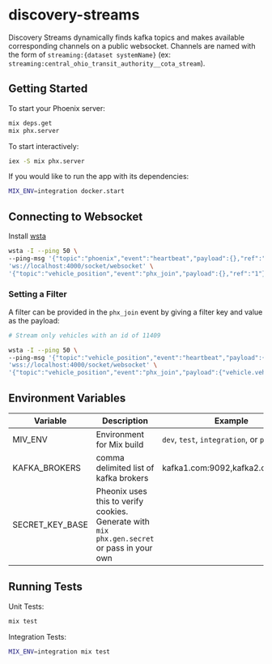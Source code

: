 # discovery-streams

Discovery Streams dynamically finds kafka topics and makes available corresponding channels on a public websocket.
Channels are named with the form of `streaming:{dataset systemName}` (ex: `streaming:central_ohio_transit_authority__cota_stream`).

## Getting Started

To start your Phoenix server:

```bash
mix deps.get
mix phx.server
```

To start interactively:

```bash
iex -S mix phx.server
```

If you would like to run the app with its dependencies:
```bash
MIX_ENV=integration docker.start
```

## Connecting to Websocket

Install [wsta](https://github.com/esphen/wsta)

```bash
wsta -I --ping 50 \
--ping-msg '{"topic":"phoenix","event":"heartbeat","payload":{},"ref":"1"}' \
'ws://localhost:4000/socket/websocket' \
'{"topic":"vehicle_position","event":"phx_join","payload":{},"ref":"1"}'
```

### Setting a Filter
A filter can be provided in the `phx_join` event by giving a filter key and value as the payload:

```bash
# Stream only vehicles with an id of 11409

wsta -I --ping 50 \
--ping-msg '{"topic":"vehicle_position","event":"heartbeat","payload":{},"ref":"1"}' \
'wss://localhost:4000/socket/websocket' \
'{"topic":"vehicle_position","event":"phx_join","payload":{"vehicle.vehicle.id":"11409"},"ref":"1"}'
```

## Environment Variables

| Variable | Description | Example |
| -------- | ----------- | ------- |
| MIV_ENV | Environment for Mix build | `dev`, `test`, `integration`, or `prod` |
| KAFKA_BROKERS | comma delimited list of kafka brokers | kafka1.com:9092,kafka2.com:9092 |
| SECRET_KEY_BASE | Pheonix uses this to verify cookies. Generate with `mix phx.gen.secret` or pass in your own | |


## Running Tests

Unit Tests:
```bash
mix test
```

Integration Tests:
```bash
MIX_ENV=integration mix test
```
